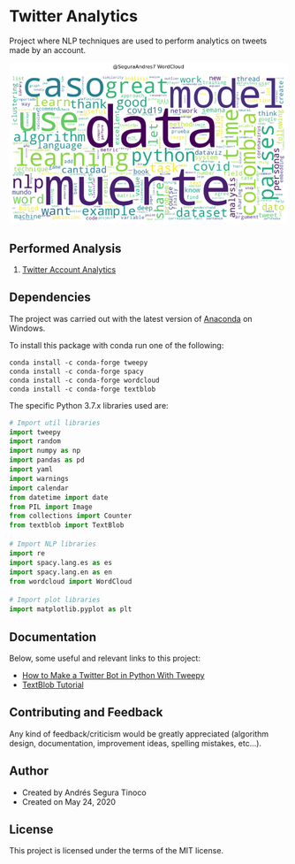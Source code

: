 # Twitter Analytics
Project where NLP techniques are used to perform analytics on tweets made by an account.

![PCA Plot](https://raw.githubusercontent.com/ansegura7/TwitterAnalytics/master/img/wordcloud.png)

## Performed Analysis
1. <a href="https://ansegura7.github.io/DataScience_FIFA19Data/pages/InitialExploration.html" >Twitter Account Analytics</a>

## Dependencies
The project was carried out with the latest version of <a href="https://www.anaconda.com/distribution/" target="_blank" >Anaconda</a> on Windows.

To install this package with conda run one of the following:
``` console
conda install -c conda-forge tweepy
conda install -c conda-forge spacy
conda install -c conda-forge wordcloud
conda install -c conda-forge textblob
```

The specific Python 3.7.x libraries used are:

``` python
# Import util libraries
import tweepy
import random
import numpy as np
import pandas as pd
import yaml
import warnings
import calendar
from datetime import date
from PIL import Image
from collections import Counter
from textblob import TextBlob

# Import NLP libraries
import re
import spacy.lang.es as es
import spacy.lang.en as en
from wordcloud import WordCloud

# Import plot libraries
import matplotlib.pyplot as plt
```

## Documentation
Below, some useful and relevant links to this project:

- <a href="https://realpython.com/twitter-bot-python-tweepy/" target="_blank" >How to Make a Twitter Bot in Python With Tweepy</a>
- <a href="https://textblob.readthedocs.io/en/dev/quickstart.html" target="_blank" >TextBlob Tutorial</a>

## Contributing and Feedback
Any kind of feedback/criticism would be greatly appreciated (algorithm design, documentation, improvement ideas, spelling mistakes, etc...).

## Author
- Created by Andrés Segura Tinoco
- Created on May 24, 2020

## License
This project is licensed under the terms of the MIT license.

